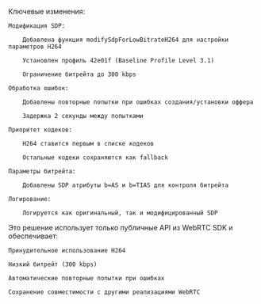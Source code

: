 Ключевые изменения:

    Модификация SDP:

        Добавлена функция modifySdpForLowBitrateH264 для настройки параметров H264

        Установлен профиль 42e01f (Baseline Profile Level 3.1)

        Ограничение битрейта до 300 kbps

    Обработка ошибок:

        Добавлены повторные попытки при ошибках создания/установки оффера

        Задержка 2 секунды между попытками

    Приоритет кодеков:

        H264 ставится первым в списке кодеков

        Остальные кодеки сохраняются как fallback

    Параметры битрейта:

        Добавлены SDP атрибуты b=AS и b=TIAS для контроля битрейта

    Логирование:

        Логируется как оригинальный, так и модифицированный SDP

Это решение использует только публичные API из WebRTC SDK и обеспечивает:

    Принудительное использование H264

    Низкий битрейт (300 kbps)

    Автоматические повторные попытки при ошибках

    Сохранение совместимости с другими реализациями WebRTC